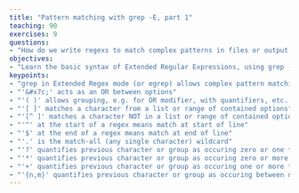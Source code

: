```yaml
---
title: "Pattern matching with grep -E, part 1"
teaching: 90
exercises: 9
questions:
- "How do we write regexs to match complex patterns in files or output streams?"
objectives:
- "Learn the basic syntax of Extended Regular Expressions, using grep -E"
keypoints:
- "grep in Extended Regex mode (or egrep) allows complex pattern matching in files/streams."
- "'&#x7c;' acts as an OR between options"
- "'( )' allows grouping, e.g. for OR modifier, with quantifiers, etc.."
- "'[ ]' matches a character from a list or range of contained options"
- "'[^ ]' matches a character NOT in a list or range of contained options"
- "'^' at the start of a regex means match at start of line"
- "'$' at the end of a regex means match at end of line"
- "'.' is the match-all (any single character) wildcard"
- "'?' quantifies previous character or group as occuring zero or one time"
- "'*' quantifies previous character or group as occuring zero or more times"
- "'+' quantifies previous character or group as occuring one or more times"
- "'{n,m}' quantifies previous character or group as occuring between n and m times"
---
```


